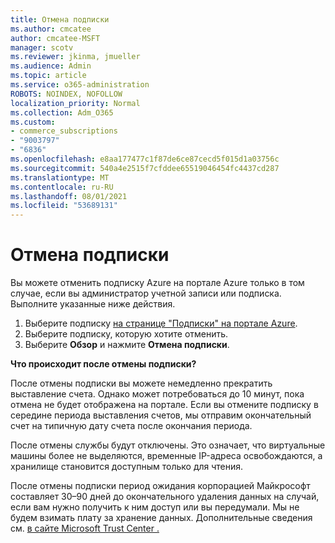 ```yaml
---
title: Отмена подписки
ms.author: cmcatee
author: cmcatee-MSFT
manager: scotv
ms.reviewer: jkinma, jmueller
ms.audience: Admin
ms.topic: article
ms.service: o365-administration
ROBOTS: NOINDEX, NOFOLLOW
localization_priority: Normal
ms.collection: Adm_O365
ms.custom:
- commerce_subscriptions
- "9003797"
- "6836"
ms.openlocfilehash: e8aa177477c1f87de6ce87cecd5f015d1a03756c
ms.sourcegitcommit: 540a4e2515f7cfddee65519046454fc4437cd287
ms.translationtype: MT
ms.contentlocale: ru-RU
ms.lasthandoff: 08/01/2021
ms.locfileid: "53689131"
---
```

# <a name="how-to-cancel-a-subscription"></a>Отмена подписки

Вы можете отменить подписку Azure на портале Azure только в том случае, если вы администратор учетной записи или подписка. Выполните указанные ниже действия.

1. Выберите подписку [на странице "Подписки" на портале Azure](https://ms.portal.azure.com/#blade/Microsoft_Azure_Billing/SubscriptionsBlade).
2. Выберите подписку, которую хотите отменить.
3. Выберите **Обзор** и нажмите **Отмена подписки**.

**Что происходит после отмены подписки?**

После отмены подписки вы можете немедленно прекратить выставление счета. Однако может потребоваться до 10 минут, пока отмена не будет отображена на портале. Если вы отмените подписку в середине периода выставления счетов, мы отправим окончательный счет на типичную дату счета после окончания периода.

После отмены службы будут отключены. Это означает, что виртуальные машины более не выделяются, временные IP-адреса освобождаются, а хранилище становится доступным только для чтения.

После отмены подписки период ожидания корпорацией Майкрософт составляет 30–90 дней до окончательного удаления данных на случай, если вам нужно получить к ним доступ или вы передумали. Мы не будем взимать плату за хранение данных. Дополнительные сведения см. [в сайте Microsoft Trust Center .](https://www.microsoft.com/trust-center/privacy/data-management#leave)

